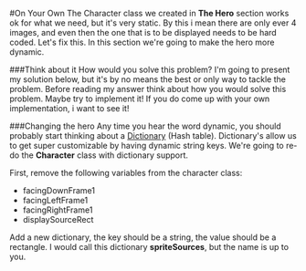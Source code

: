 #On Your Own
The Character class we created in **The Hero** section works ok for what we need, but it's very static. By this i mean there are only ever 4 images, and even then the one that is to be displayed needs to be hard coded. Let's fix this. In this section we're going to make the hero more dynamic.

###Think about it
How would you solve this problem? I'm going to present my solution below, but it's by no means the best or only way to tackle the problem. Before reading my answer think about how you would solve this problem. Maybe try to implement it! If you do come up with your own implementation, i want to see it!

###Changing the hero
Any time you hear the word dynamic, you should probably start thinking about a [Dictionary](https://goo.gl/BCUxAT) (Hash table). Dictionary's allow us to get super customizable by having dynamic string keys. We're going to re-do the **Character** class with dictionary support.

First, remove the following variables from the character class:
* facingDownFrame1
* facingLeftFrame1
* facingRightFrame1
* displaySourceRect

Add a new dictionary, the key should be a string, the value should be a rectangle. I would call this dictionary **spriteSources**, but the name is up to you. 